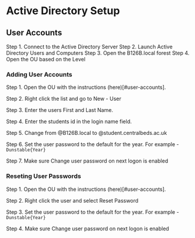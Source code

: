 # Active Directory Setup

## User Accounts

Step 1. Connect to the Active Directory Server
Step 2. Launch Active Directory Users and Computers
Step 3. Open the B126B.local forest
Step 4. Open the OU based on the Level

### Adding User Accounts

Step 1. Open the OU with the instructions (here)[#user-accounts].

Step 2. Right click the list and go to New - User

Step 3. Enter the users First and Last Name.

Step 4. Enter the students id in the login name field.

Step 5. Change from @B126B.local to @student.centralbeds.ac.uk

Step 6. Set the user password to the default for the year. For example - ```Dunstable{Year}```

Step 7. Make sure Change user password on next logon is enabled


### Reseting User Passwords

Step 1. Open the OU with the instructions (here)[#user-accounts].

Step 2. Right click the user and select Reset Password

Step 3. Set the user password to the default for the year. For example - ```Dunstable{Year}```

Step 4. Make sure Change user password on next logon is enabled


